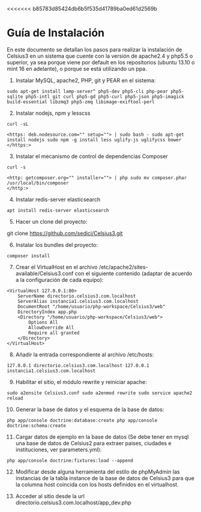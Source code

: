 <<<<<<< b85783d85424db6b5f535d41789ba0ed61d2569b
# Guía de Instalación

En este documento se detallan los pasos para realizar la instalación de Celsius3 en un sistema que cuente con la versión de apache2.4 y php5.5 o superior, ya sea porque viene por default en los repositorios (ubuntu 13.10 o mint 16 en adelante), o porque se está utilizando un ppa.

1. Instalar MySQL, apache2, PHP, git y PEAR en el sistema:

  ```
  sudo apt-get install lamp-server^ php5-dev php5-cli php-pear php5-sqlite php5-intl git curl php5-gd php5-curl php5-json php5-imagick build-essential libzmq3 php5-zmq libimage-exiftool-perl
  ```

2. Instalar nodejs, npm y lesscss

  ```
  curl -sL

  <https: deb.nodesource.com="" setup=""> | sudo bash - sudo apt-get install nodejs sudo npm -g install less uglify-js uglifycss bower
  </https:>
  ```

3. Instalar el mecanismo de control de dependencias Composer

  ```
  curl -s

  <http: getcomposer.org="" installer=""> | php sudo mv composer.phar /usr/local/bin/composer
  </http:>
  ```

4. Instalar redis-server elasticsearch

  ```
  apt install redis-server elasticsearch
  ```

5. Hacer un clone del proyecto:

  git clone <https://github.com/sedici/Celsius3.git>

6. Instalar los bundles del proyecto:

  ```
  composer install
  ```

7. Crear el VirtualHost en el archivo /etc/apache2/sites-available/Celsius3.conf con el siguiente contenido (adaptar de acuerdo a la configuración de cada equipo):

  ```
  <VirtualHost 127.0.0.1:80>
      ServerName directorio.celsius3.com.localhost
      ServerAlias instancia1.celsius3.com.localhost
      DocumentRoot "/home/usuario/php-workspace/Celsius3/web"
      DirectoryIndex app.php
      <Directory "/home/usuario/php-workspace/Celsius3/web">
          Options All
          AllowOverride All
          Require all granted
      </Directory>
  </VirtualHost>
  ```

8. Añadir la entrada correspondiente al archivo /etc/hosts:

  ```
  127.0.0.1 directorio.celsius3.com.localhost 127.0.0.1 instancia1.celsius3.com.localhost
  ```

9. Habilitar el sitio, el módulo rewrite y reiniciar apache:

  ```
  sudo a2ensite Celsius3.conf sudo a2enmod rewrite sudo service apache2 reload
  ```

10. Generar la base de datos y el esquema de la base de datos:

  ```
  php app/console doctrine:database:create php app/console doctrine:schema:create
  ```

11. Cargar datos de ejemplo en la base de datos (Se debe tener en mysql una base de datos de Celsius2 para extraer paises, ciudades e instituciones, ver parameters.yml):

  ```
  php app/console doctrine:fixtures:load --append
  ```

12. Modificar desde alguna herramienta del estilo de phpMyAdmin las instancias de la tabla instance de la base de datos de Celsius3 para que la columna host coincida con los hosts definidos en el virtualhost.

13. Acceder al sitio desde la url directorio.celsius3.com.localhost/app_dev.php
